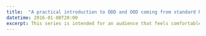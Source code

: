```yaml
---
title:  "A practical introduction to DDD and OOD coming from standard Rails, part 2 : Query Objects"
datetime: 2016-01-08T20:00
excerpt: This series is intended for an audience that feels comfortable with the basics of Ruby and Rails and wants to learn how to add practical DDD and OOD principles to their toolkit to improve the quality of their code.
---
```

